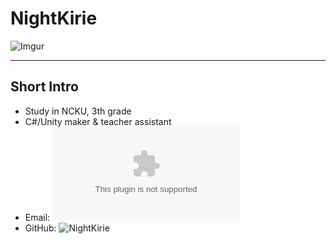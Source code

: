 # NightKirie
![Imgur](https://i.imgur.com/WtkynCw.jpg)

---
## Short Intro
- Study in NCKU, 3th grade
- C#/Unity maker & teacher assistant
- Email: ![qwer55113322@gmail.com](qwer55113322@gmail.com)
- GitHub: ![NightKirie](https://github.com/NightKirie)
